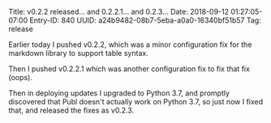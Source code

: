 Title: v0.2.2 released... and 0.2.2.1... and 0.2.3...
Date: 2018-09-12 01:27:05-07:00
Entry-ID: 840
UUID: a24b9482-08b7-5eba-a0a0-16340bf51b57
Tag: release

Earlier today I pushed v0.2.2, which was a minor configuration fix for the markdown library to support table syntax.

Then I pushed v0.2.2.1 which was another configuration fix to fix that fix (oops).

Then in deploying updates I upgraded to Python 3.7, and promptly discovered that Publ doesn't actually work on Python 3.7, so just now I fixed that, and released the fixes as v0.2.3.

